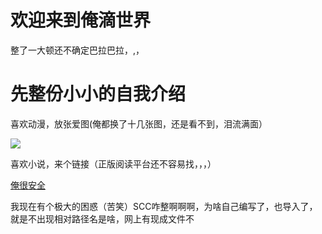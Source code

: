 <!DOCTYPE html>
<html lang="zh-cn">
<head>
	<meta charset="utf-8">
	<title>小小的世界</title>
</head>
<body>
<h1>欢迎来到俺滴世界</h1>
<p>整了一大顿还不确定巴拉巴拉，,，</p>
<h1>先整份小小的自我介绍</h1>
<p>喜欢动漫，放张爱图(俺都换了十几张图，还是看不到，泪流满面）</p>
<img src="https://c-ssl.duitang.com/uploads/item/202008/09/20200809205930_ettWL.jpeg">
<p>喜欢小说，来个链接（正版阅读平台还不容易找，，，）</p>
<a href="https://ubook.reader.qq.com/intro.html?bid=933335&amp;b_f=231004">俺很安全</a>
<p>我现在有个极大的困惑（苦笑）SCC咋整啊啊啊，为啥自己编写了，也导入了，就是不出现相对路径名是啥，网上有现成文件不</p>
</body>
</html>
